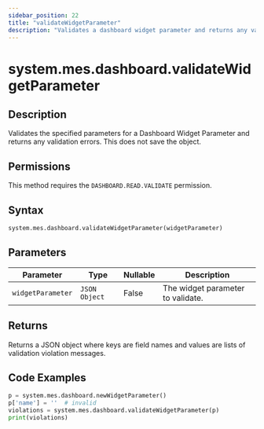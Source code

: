 ```yaml
---
sidebar_position: 22
title: "validateWidgetParameter"
description: "Validates a dashboard widget parameter and returns any validation errors."
---
```


# system.mes.dashboard.validateWidgetParameter

## Description

Validates the specified parameters for a Dashboard Widget Parameter and returns any validation errors. This does not
save the object.


## Permissions

This method requires the `DASHBOARD.READ.VALIDATE` permission.

## Syntax

```python
system.mes.dashboard.validateWidgetParameter(widgetParameter)
```

## Parameters

| Parameter         | Type          | Nullable | Description                       |
|-------------------|---------------|----------|-----------------------------------|
| `widgetParameter` | `JSON Object` | False    | The widget parameter to validate. |

## Returns

Returns a JSON object where keys are field names and values are lists of validation violation messages.

## Code Examples

```python
p = system.mes.dashboard.newWidgetParameter()
p['name'] = ''  # invalid
violations = system.mes.dashboard.validateWidgetParameter(p)
print(violations)
```
